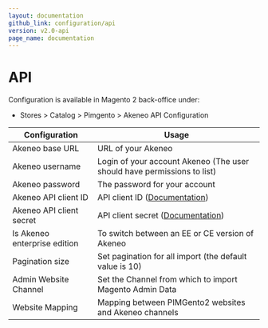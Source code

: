 ```yaml
---
layout: documentation
github_link: configuration/api
version: v2.0-api
page_name: documentation
---
```


# API

Configuration is available in Magento 2 back-office under:
* Stores > Catalog > Pimgento > Akeneo API Configuration

| Configuration                 | Usage                                                                                  |
|-------------------------------|----------------------------------------------------------------------------------------|
| Akeneo base URL               | URL of your Akeneo                                                                     |
| Akeneo username               | Login of your account Akeneo (The user should have permissions to list)                |
| Akeneo password               | The password for your account                                                          |
| Akeneo API client ID          | API client ID ([Documentation](https://api.akeneo.com/documentation/security.html))    |
| Akeneo API client secret      | API client secret ([Documentation](https://api.akeneo.com/documentation/security.html))|
| Is Akeneo enterprise edition  | To switch between an EE or CE version of Akeneo                                        |
| Pagination size               | Set pagination for all import (the default value is 10)                                |
| Admin Website Channel         | Set the Channel from which to import Magento Admin Data                                |
| Website Mapping               | Mapping between PIMGento2 websites and Akeneo channels                                 |